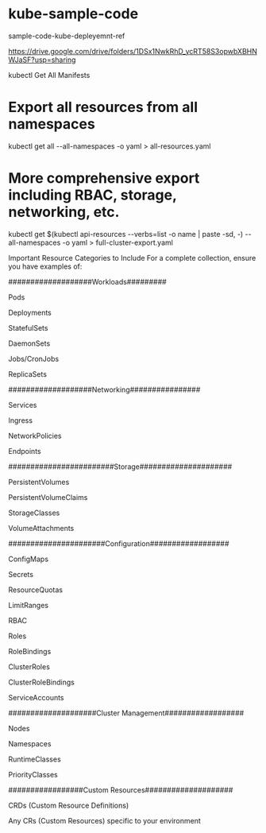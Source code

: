 # kube-sample-code
sample-code-kube-depleyemnt-ref


https://drive.google.com/drive/folders/1DSx1NwkRhD_ycRT58S3opwbXBHNWJaSF?usp=sharing

kubectl Get All Manifests
# Export all resources from all namespaces
kubectl get all --all-namespaces -o yaml > all-resources.yaml

# More comprehensive export including RBAC, storage, networking, etc.
kubectl get $(kubectl api-resources --verbs=list -o name | paste -sd, -) --all-namespaces -o yaml > full-cluster-export.yaml

Important Resource Categories to Include
For a complete collection, ensure you have examples of:

###################Workloads#########

Pods

Deployments

StatefulSets

DaemonSets

Jobs/CronJobs

ReplicaSets

###################Networking################

Services

Ingress

NetworkPolicies

Endpoints

########################Storage#####################

PersistentVolumes

PersistentVolumeClaims

StorageClasses

VolumeAttachments

######################Configuration##################

ConfigMaps

Secrets

ResourceQuotas

LimitRanges

RBAC

Roles

RoleBindings

ClusterRoles

ClusterRoleBindings

ServiceAccounts

####################Cluster Management##################

Nodes

Namespaces

RuntimeClasses

PriorityClasses

#################Custom Resources####################

CRDs (Custom Resource Definitions)

Any CRs (Custom Resources) specific to your environment
